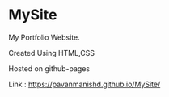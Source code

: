 # MySite
My Portfolio Website.

Created Using HTML,CSS

Hosted on github-pages

Link : https://pavanmanishd.github.io/MySite/
